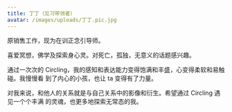 ```yaml
---
title: 丁丁（见习带领者）
avatar: /images/uploads/丁丁.pic.jpg
---
```


原销售⼯作，现为在训正念引导师。

喜爱冥想，佛学及探索身⼼灵。对死亡，孤独，⽆意义的话题感兴趣。

通过⼀次次的 Circling，我的感知和表达能⼒变得饱满和丰盛，⼼变得柔软和易触碰。我慢慢看 到了内⼼的⼩孩，也让 ta 变得有了⼒量。

对我来说，和他⼈的关系就是与⾃⼰关系中的影像和衍⽣。希望通过 Circling 遇⻅⼀个个丰满 的灵魂，也更多地探索⽆常态的我。
